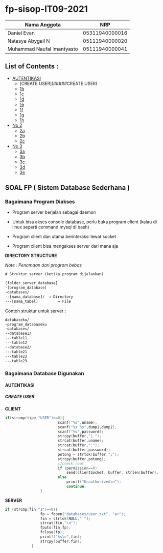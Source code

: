 # fp-sisop-IT09-2021

Nama Anggota | NRP
------------------- | --------------		
Daniel Evan | 05311940000016
Natasya Abygail N | 05111940000020
Muhammad Naufal Imantyasto | 05111940000041

## List of Contents :
- [AUTENTIKASI](####AUTENTIKASI)
	- [CREATE USER](#####CREATE USER)
	- [1b](#1B)
	- [1c](#1C)
	- [1d](#1D)
	- [1e](#1E)
	- [1f](#1F)
	- [1g](#1G)
	- [1h](#1H)
- [No 2](#Cara-Pengerjaan)
	- [2a](#2A)
	- [2b](#2B)
	- [2c](#2C)
- [No 3](#Cara-Pengerjaan)
	- [3a](#3A)
	- [3b](#3B)
	- [3c](#3C)
	- [3d](#3D)
	- [3e](#3E)

## SOAL FP ( Sistem Database Sederhana )

### Bagaimana Program Diakses

- Program server berjalan sebagai daemon

- Untuk bisa akses console database, perlu buka program client (kalau di linux seperti command mysql di bash)

- Program client dan utama berinteraksi lewat socket

- Program client bisa mengakses server dari mana aja


**DIRECTORY STRUCTURE**

*Note : Penamaan dari program bebas*

```txt
# Struktur server (ketika program dijalankan)

[folder_server_database]
-[program_database]
-databases/
--[nama_database]/  → Directory
---[nama_tabel]         → File
```
Contoh struktur untuk server :
```txt
databaseku/
-program_databaseku
-databases/
--database1/
---table11
---table12
--database2/
---table21
---table22
---table23
```

### Bagaimana Database Digunakan
#### AUTENTIKASI
##### CREATE USER

**CLIENT**
```C
if(strcmp(tipe,"USER")==0){
                        scanf("%s",uname);
                        scanf("%s %s",dump1,dump2);
                        scanf("%s",password);
                        strcpy(buffer,"1 ");
                        strcat(buffer,uname);
                        strcat(buffer,":");
                        strcat(buffer,password);
                        potong = strtok(buffer,";");
                        strcpy(buffer,potong);
                        //check root
                        if (permission==0)
                            send(clientSocket, buffer, strlen(buffer), 0);
                        else
                            printf("Unauthorized\n");
                            continue;
                }
```
**SERVER**
```C
if (strcmp(fin,"1")==0){
                fp = fopen("databases/user.txt", "a+");
                fin = strtok(NULL," ");
                strcat(fin,"\n");
                fputs(fin,fp);
                fclose(fp);
                printf("%s\n",fin);
                strcpy(buffer,fin);
            }
```
